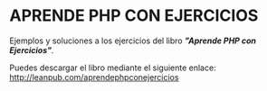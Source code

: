 # APRENDE PHP CON EJERCICIOS

Ejemplos y soluciones a los ejercicios del libro ***"Aprende PHP con Ejercicios"***.

Puedes descargar el libro mediante el siguiente enlace:
<http://leanpub.com/aprendephpconejercicios>
